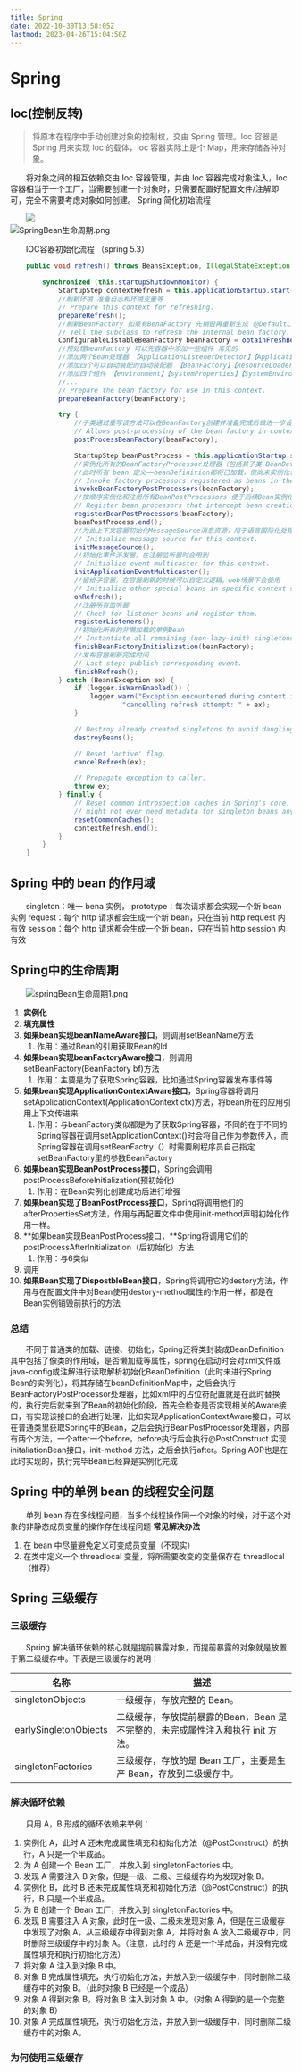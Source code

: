 ```yaml
---
title: Spring
date: 2022-10-30T13:58:05Z
lastmod: 2023-04-26T15:04:50Z
---
```


# Spring

## Ioc(控制反转)

> 将原本在程序中手动创建对象的控制权，交由 Spring 管理。Ioc 容器是 Spring 用来实现 Ioc 的载体，Ioc 容器实际上是个 Map，用来存储各种对象。

　　将对象之间的相互依赖交由 Ioc 容器管理，并由 Ioc 容器完成对象注入，Ioc 容器相当于一个工厂，当需要创建一个对象时，只需要配置好配置文件/注解即可，完全不需要考虑对象如何创建。
Spring 简化初始流程

　　​![](assets/net-img-1596361953803-ed588642-562c-49e8-99dd-cdc0e81519b7-20230426150127-crjga75.png)  
​![SpringBean生命周期.png](assets/net-img-1615533992554-f7ecd3db-e7d5-4f29-b845-a22cb39dee76-20230426150127-m6xofsl.png)​

　　IOC容器初始化流程 （spring 5.3）

```java
	public void refresh() throws BeansException, IllegalStateException {

		synchronized (this.startupShutdownMonitor) {
			StartupStep contextRefresh = this.applicationStartup.start("spring.context.refresh");
			//刷新环境 准备日志和环境变量等
			// Prepare this context for refreshing.
			prepareRefresh();
			//刷新BeanFactory 如果有BenaFactory 先销毁再重新生成（@DefaultListableBeanFactory）
			// Tell the subclass to refresh the internal bean factory.
			ConfigurableListableBeanFactory beanFactory = obtainFreshBeanFactory();
			//预处理beanFactory 可以先容器中添加一些组件 常见的
			//添加两个Bean处理器 【ApplicationListenerDetector】【ApplicationContextAwareProcessor】
			//添加四个可以自动装配的自动装配器 【BeanFactory】【ResourceLoader】【ApplicationEventPublisher】【ApplicationContext】
			//添加四个组件 【environment】【systemProperties】【SystemEnvironment】【applicationStartup】...
			//...
			// Prepare the bean factory for use in this context.
			prepareBeanFactory(beanFactory);

			try {
				//子类通过重写该方法可以在BeanFactory创建并准备完成后做进一步设置
				// Allows post-processing of the bean factory in context subclasses.
				postProcessBeanFactory(beanFactory);

				StartupStep beanPostProcess = this.applicationStartup.start("spring.context.beans.post-process");
				//实例化所有的BeanFactoryProcessor处理器（包括其子类 BeanDefinitionRegistryPostProcessor）
				//此时所有 bean 定义——beanDefinition都将已加载，但尚未实例化任何普通 bean。
				// Invoke factory processors registered as beans in the context.
				invokeBeanFactoryPostProcessors(beanFactory);
				//按顺序实例化和注册所有BeanPostProcessors 便于后续Bean实例化时调用
				// Register bean processors that intercept bean creation.
				registerBeanPostProcessors(beanFactory);
				beanPostProcess.end();
				//为此上下文容器初始化MessageSource消息资源，用于语言国际化处理
				// Initialize message source for this context.
				initMessageSource();
				//初始化事件派发器，在注册监听器时会用到
				// Initialize event multicaster for this context.
				initApplicationEventMulticaster();
				//留给子容器，在容器刷新的时候可以自定义逻辑，web场景下会使用
				// Initialize other special beans in specific context subclasses.
				onRefresh();
				//注册所有监听器
				// Check for listener beans and register them.
				registerListeners();
				//初始化所有的非懒加载的单例Bean
				// Instantiate all remaining (non-lazy-init) singletons.
				finishBeanFactoryInitialization(beanFactory);
				//发布容器刷新完成时间
				// Last step: publish corresponding event.
				finishRefresh();
			} catch (BeansException ex) {
				if (logger.isWarnEnabled()) {
					logger.warn("Exception encountered during context initialization - " +
							"cancelling refresh attempt: " + ex);
				}

				// Destroy already created singletons to avoid dangling resources.
				destroyBeans();

				// Reset 'active' flag.
				cancelRefresh(ex);

				// Propagate exception to caller.
				throw ex;
			} finally {
				// Reset common introspection caches in Spring's core, since we
				// might not ever need metadata for singleton beans anymore...
				resetCommonCaches();
				contextRefresh.end();
			}
		}
	}
```

## Spring 中的 bean 的作用域

　　singleton：唯一 bena 实例，
prototype：每次请求都会实现一个新 bean 实例
request：每个 http 请求都会生成一个新 bean，只在当前 http request 内有效
session：每个 http 请求都会生成一个新 bean，只在当前 http session 内有效

## Spring中的生命周期

　　![springBean生命周期1.png](assets/net-img-1615535960262-7646f229-98d2-4474-be5c-3e5dd3c3e7ac-20221030140153-c14thj0.png)

1. **实例化**
2. **填充属性**
3. **如果bean实现beanNameAware接口**，则调用setBeanName方法
   1. 作用：通过Bean的引用获取Bean的Id
4. **如果bean实现beanFactoryAware接口**，则调用setBeanFactory(BeanFactory bf)方法
   1. 作用：主要是为了获取Spring容器，比如通过Spring容器发布事件等
5. **如果bean实现ApplicationContextAware接口**，Spring容器将调用setApplicationContext(ApplicationContext ctx)方法，将bean所在的应用引用上下文传进来
   1. 作用：与beanFactory类似都是为了获取Spring容器，不同的在于不同的Spring容器在调用setApplicationContext()时会将自己作为参数传入，而Spring容器在调用setBeanFactry（）时需要刷程序员自己指定setBeanFactory里的参数BeanFactory
6. **如果bean实现BeanPostProcess接口**，Spring会调用postProcessBeforeInitialization(预初始化)
   1. 作用：在Bean实例化创建成功后进行增强
7. **如果bean实现了BeanPostProcess接口**，Spring将调用他们的afterPropertiesSet方法，作用与再配置文件中使用init-method声明初始化作用一样。
8. **如果bean实现BeanPostProcess接口，**Spring将调用它们的postProcessAfterInitialization（后初始化）方法
   1. 作用：与6类似
9. 调用
10. **如果Bean实现了DispostbleBean接口**，Spring将调用它的destory方法，作用与在配置文件中对Bean使用destory-method属性的作用一样，都是在Bean实例销毁前执行的方法

### 总结

　　不同于普通类的加载、链接、初始化，Spring还将类封装成BeanDefinition 其中包括了像类的作用域，是否懒加载等属性，spring在启动时会对xml文件或java-config或注解进行读取解析初始化BeanDefinition（此时未进行Spring Bean的实例化），将其存储在beanDefinitionMap中，之后会执行BeanFactoryPostProcessor处理器，比如xml中的占位符配置就是在此时替换的，执行完后就来到了Bean的初始化阶段，首先会检查是否实现相关的Aware接口，有实现该接口的会进行处理，比如实现ApplicationContextAware接口，可以在普通类里获取Spring中的Bean，之后会执行BeanPostProcessor处理器，内部有两个方法，一个after一个before，before执行后会执行@PostConstruct 实现initaliationBean接口，init-method 方法，之后会执行after。Spring AOP也是在此时实现的，执行完毕Bean已经算是实例化完成

## Spring 中的单例 bean 的线程安全问题

　　单列 bean 存在多线程问题，当多个线程操作同一个对象的时候，对于这个对象的非静态成员变量的操作存在线程问题
**常见解决办法**

1. 在 bean 中尽量避免定义可变成员变量（不现实）
2. 在类中定义一个 threadlocal 变量，将所需要改变的变量保存在 threadlocal（推荐）

## Spring 三级缓存

### 三级缓存

　　Spring 解决循环依赖的核心就是提前暴露对象，而提前暴露的对象就是放置于第二级缓存中。下表是三级缓存的说明：

|名称|描述|
| ---------------------| -------------------------------------------------------------------------------|
|singletonObjects|一级缓存，存放完整的 Bean。|
|earlySingletonObjects|二级缓存，存放提前暴露的Bean，Bean 是不完整的，未完成属性注入和执行 init 方法。|
|singletonFactories|三级缓存，存放的是 Bean 工厂，主要是生产 Bean，存放到二级缓存中。|

### 解决循环依赖

　　只用 A，B 形成的循环依赖来举例：

1. 实例化 A，此时 A 还未完成属性填充和初始化方法（@PostConstruct）的执行，A 只是一个半成品。
2. 为 A 创建一个 Bean 工厂，并放入到 singletonFactories 中。
3. 发现 A 需要注入 B 对象，但是一级、二级、三级缓存均为发现对象 B。
4. 实例化 B，此时 B 还未完成属性填充和初始化方法（@PostConstruct）的执行，B 只是一个半成品。
5. 为 B 创建一个 Bean 工厂，并放入到 singletonFactories 中。
6. 发现 B 需要注入 A 对象，此时在一级、二级未发现对象 A，但是在三级缓存中发现了对象 A，从三级缓存中得到对象 A，并将对象 A 放入二级缓存中，同时删除三级缓存中的对象 A。（注意，此时的 A 还是一个半成品，并没有完成属性填充和执行初始化方法）
7. 将对象 A 注入到对象 B 中。
8. 对象 B 完成属性填充，执行初始化方法，并放入到一级缓存中，同时删除二级缓存中的对象 B。（此时对象 B 已经是一个成品）
9. 对象 A 得到对象 B，将对象 B 注入到对象 A 中。（对象 A 得到的是一个完整的对象 B）
10. 对象 A 完成属性填充，执行初始化方法，并放入到一级缓存中，同时删除二级缓存中的对象 A。

### 为何使用三级缓存
